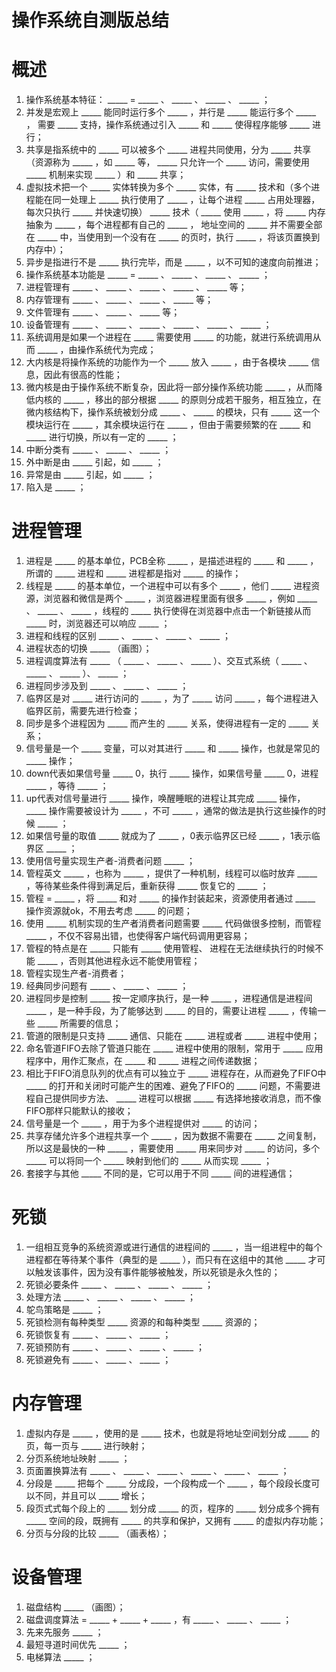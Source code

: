 # 操作系统自测版总结

# 概述
1. 操作系统基本特征： _____ = _____ 、 _____ 、 _____ 、 _____ ；
2. 并发是宏观上 _____ 能同时运行多个 _____ ，并行是 _____ 能运行多个 _____ ， 需要 _____ 支持，操作系统通过引入 _____ 和 _____ 使得程序能够 _____ 进行；
3. 共享是指系统中的 _____ 可以被多个 _____ 进程共同使用，分为 _____ 共享（资源称为 _____ ，如 _____ 等， _____ 只允许一个 _____ 访问，需要使用 _____ 机制来实现 _____ ）和 _____ 共享；
4. 虚拟技术把一个 _____ 实体转换为多个 _____ 实体，有 _____ 技术和（多个进程能在同一处理上 _____ 执行使用了 _____ ，让每个进程 _____ 占用处理器，每次只执行 _____ 并快速切换） _____ 技术（ _____ 使用 _____ ，将 _____ 内存抽象为 _____ ，每个进程都有自己的 _____ ， 地址空间的 _____ 并不需要全部在 _____ 中，当使用到一个没有在 _____ 的页时，执行 _____ ，将该页置换到内存中）；
5. 异步是指进行不是 _____ 执行完毕，而是 _____ ，以不可知的速度向前推进；
6. 操作系统基本功能是 _____ = _____ 、 _____ 、 _____ 、 _____ ；
7. 进程管理有 _____ 、 _____ 、 _____ 、 _____ 、 _____ 等；
8. 内存管理有 _____ 、 _____ 、 _____ 、 _____ 等；
9. 文件管理有 _____ 、 _____ 、 _____ 等；
10. 设备管理有 _____ 、 _____ 、 _____ 、 _____ 、 _____ 、 _____ ；
11. 系统调用是如果一个进程在 _____ 需要使用 _____ 的功能，就进行系统调用从而 _____ ，由操作系统代为完成；
12. 大内核是将操作系统的功能作为一个 _____ 放入 _____ ，由于各模块 _____ 信息，因此有很高的性能；
13. 微内核是由于操作系统不断复杂，因此将一部分操作系统功能 _____ ，从而降低内核的 _____ ，移出的部分根据 _____ 的原则分成若干服务，相互独立，在微内核结构下，操作系统被划分成 _____ 、 _____ 的模块，只有 _____ 这一个模块运行在 _____ ，其余模块运行在 _____ ，但由于需要频繁的在 _____ 和 _____ 进行切换，所以有一定的 _____ ；
14. 中断分类有 _____ 、 _____ 、 _____ ；
15. 外中断是由 _____ 引起，如 _____ ；
16. 异常是由 _____ 引起，如 _____ ；
17. 陷入是 _____ ；

# 进程管理
1. 进程是 _____ 的基本单位，PCB全称 _____ ，是描述进程的 _____ 和 _____ ，所谓的 _____ 进程和 _____ 进程都是指对 _____ 的操作；
2. 线程是 _____ 的基本单位，一个进程中可以有多个 _____ ，他们 _____ 进程资源，浏览器和微信是两个 _____ ，浏览器进程里面有很多 _____ ，例如 _____ 、 _____ 、 _____ ，线程的 _____ 执行使得在浏览器中点击一个新链接从而 _____ 时，浏览器还可以响应 _____ ；
3. 进程和线程的区别 _____ 、 _____ 、 _____ 、 _____ ；
4. 进程状态的切换 _____ （画图）；
5. 进程调度算法有 _____ （ _____ 、 _____ 、 _____ ）、交互式系统（ _____ 、 _____ 、 _____ ）、 _____ ；
6. 进程同步涉及到 _____ 、 _____ 、 _____ ；
7. 临界区是对 _____ 进行访问的 _____ ，为了 _____ 访问 _____ ，每个进程进入临界区前，需要先进行检查；
8. 同步是多个进程因为 _____ 而产生的 _____ 关系，使得进程有一定的 _____ 关系；
9. 信号量是一个 _____ 变量，可以对其进行 _____ 和 _____ 操作，也就是常见的 _____ 操作；
10. down代表如果信号量 _____ 0，执行 _____ 操作，如果信号量 _____ 0，进程 _____ ，等待 _____ ；
11. up代表对信号量进行 _____ 操作，唤醒睡眠的进程让其完成 _____ 操作， _____ 操作需要被设计为 _____ ，不可 _____ ，通常的做法是执行这些操作的时候 _____ ；
12. 如果信号量的取值 _____ 就成为了 _____ ，0表示临界区已经 _____ ，1表示临界区 _____ ；
13. 使用信号量实现生产者-消费者问题 _____ ；
14. 管程英文 _____ ，也称为 _____ ，提供了一种机制，线程可以临时放弃 _____ ，等待某些条件得到满足后，重新获得 _____ 恢复它的 _____ ；
15. 管程 =  _____ ，将 _____ 和对 _____ 的操作封装起来，资源使用者通过 _____ 操作资源就ok，不用去考虑 _____ 的问题；
16. 使用 _____ 机制实现的生产者消费者问题需要 _____ 代码做很多控制，而管程 _____ ，不仅不容易出错，也使得客户端代码调用更容易；
17. 管程的特点是在 _____ 只能有 _____ 使用管程、 进程在无法继续执行的时候不能 _____ ，否则其他进程永远不能使用管程；
18. 管程实现生产者-消费者；
19. 经典同步问题有 _____ 、 _____ 、 _____ ；
20. 进程同步是控制 _____ 按一定顺序执行，是一种 _____ ，进程通信是进程间 _____ ，是一种手段，为了能够达到 _____ 的目的，需要让进程 _____ ，传输一些 _____ 所需要的信息；
21. 管道的限制是只支持 _____ 通信、只能在 _____ 进程或者 _____ 进程中使用；
22. 命名管道FIFO去除了管道只能在 _____ 进程中使用的限制，常用于 _____ 应用程序中，用作汇聚点，在 _____ 和 _____ 进程之间传递数据；
23. 相比于FIFO消息队列的优点有可以独立于 _____ 进程存在，从而避免了FIFO中 _____ 的打开和关闭时可能产生的困难、避免了FIFO的 _____ 问题，不需要进程自己提供同步方法、 _____ 进程可以根据 _____ 有选择地接收消息，而不像FIFO那样只能默认的接收；
24. 信号量是一个 _____ ，用于为多个进程提供对 _____ 的访问；
25. 共享存储允许多个进程共享一个 _____ ，因为数据不需要在 _____ 之间复制，所以这是最快的一种 _____ ，需要使用 _____ 用来同步对 _____ 的访问，多个 _____ 可以将同一个 _____ 映射到他们的 _____ 从而实现 _____ ；
26. 套接字与其他 _____ 不同的是，它可以用于不同 _____ 间的进程通信；

# 死锁
1. 一组相互竞争的系统资源或进行通信的进程间的 _____ ，当一组进程中的每个进程都在等待某个事件（典型的是 _____ ），而只有在这组中的其他 _____ 才可以触发该事件，因为没有事件能够被触发，所以死锁是永久性的；
2. 死锁必要条件 _____ 、 _____ 、 _____ 、 _____ ；
3. 处理方法 _____ 、 _____ 、 _____ 、 _____ ；
4. 鸵鸟策略是 _____ ；
5. 死锁检测有每种类型 _____ 资源的和每种类型 _____ 资源的；
6. 死锁恢复有 _____ 、 _____ 、 _____ ；
7. 死锁预防有 _____ 、 _____ 、 _____ 、 _____ ；
8. 死锁避免有 _____ 、 _____ 、 _____ ；

# 内存管理
1. 虚拟内存是 _____ ，使用的是 _____ 技术，也就是将地址空间划分成 _____ 的页，每一页与 _____ 进行映射；
2. 分页系统地址映射 _____ ；
3. 页面置换算法有 _____ 、 _____ 、 _____ 、 _____ 、 _____ 、 _____ ；
4. 分段是 _____ 把每个 _____ 分成段，一个段构成一个 _____ ，每个段段长度可以不同，并且可以 _____ 增长；
5. 段页式式每个段上的 _____ 划分成 _____ 的页，程序的 _____ 划分成多个拥有 _____ 空间的段，既拥有 _____ 的共享和保护，又拥有 _____ 的虚拟内存功能；
6. 分页与分段的比较 _____ （画表格）；

# 设备管理
1. 磁盘结构 _____ （画图）；
2. 磁盘调度算法 =  _____ +  _____ + _____ ，有 _____ 、 _____ 、 _____ ；
3. 先来先服务 _____ ；
4. 最短寻道时间优先 _____ ；
5. 电梯算法 _____ ；
